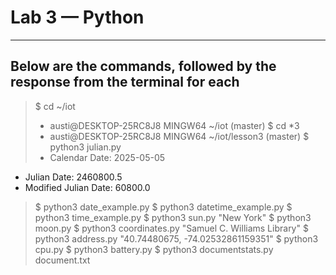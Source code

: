# Lab 3 — Python
---
## Below are the commands, followed by the response from the terminal for each
> $ cd ~/iot
> - austi@DESKTOP-25RC8J8 MINGW64 ~/iot (master)
> $ cd *3
> - austi@DESKTOP-25RC8J8 MINGW64 ~/iot/lesson3 (master)
> $ python3 julian.py
> - Calendar Date: 2025-05-05
- Julian Date: 2460800.5
- Modified Julian Date: 60800.0
> $ python3 date_example.py
> $ python3 datetime_example.py
> $ python3 time_example.py
> $ python3 sun.py "New York"
> $ python3 moon.py
> $ python3 coordinates.py "Samuel C. Williams Library"
> $ python3 address.py "40.74480675, -74.02532861159351"
> $ python3 cpu.py
> $ python3 battery.py
> $ python3 documentstats.py document.txt



